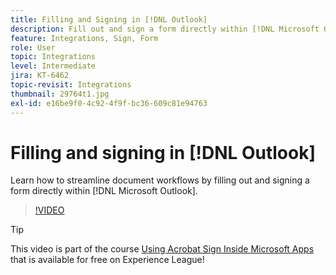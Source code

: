 ```yaml
---
title: Filling and Signing in [!DNL Outlook]
description: Fill out and sign a form directly within [!DNL Microsoft Outlook]
feature: Integrations, Sign, Form
role: User
topic: Integrations
level: Intermediate
jira: KT-6462
topic-revisit: Integrations
thumbnail: 29764t1.jpg
exl-id: e16be9f0-4c92-4f9f-bc36-609c81e94763
---
```

# Filling and signing in [!DNL Outlook]

Learn how to streamline document workflows by filling out and signing a form directly within [!DNL Microsoft Outlook].

>[!VIDEO](https://video.tv.adobe.com/v/344947?quality=12&learn=on&hidetitle=true)

>[!TIP]
>
>This video is part of the course [Using Acrobat Sign Inside Microsoft Apps](https://experienceleague.adobe.com/?recommended=Sign-U-1-2020.2) that is available for free on Experience League!
